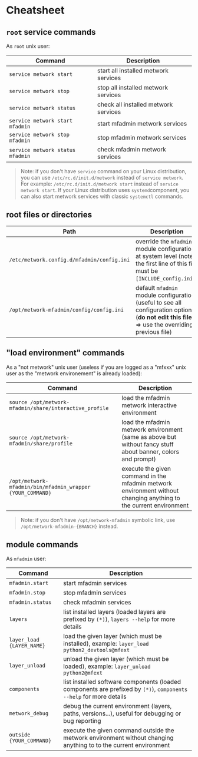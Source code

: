 # Cheatsheet



## `root` service commands

As `root` unix user:

| Command | Description |
| --- | --- |
| `service metwork start` | start all installed metwork services |
| `service metwork stop` | stop all installed metwork services |
| `service metwork status` | check all installed metwork services |
| `service metwork start mfadmin` | start mfadmin metwork services |
| `service metwork stop mfadmin` | stop mfadmin metwork services |
| `service metwork status mfadmin` | check mfadmin metwork services |

> Note: if you don't have `service` command on your Linux distribution, you can use `/etc/rc.d/init.d/metwork` instead of `service metwork`. For example: `/etc/rc.d/init.d/metwork start` instead of `service metwork start`. If your Linux distribution uses `systemd`component, you can also start metwork services with classic `systemctl` commands.



## root files or directories

| Path | Description |
| --- | --- |
| `/etc/metwork.config.d/mfadmin/config.ini` | override the `mfadmin` module configuration at system level (note: the first line of this file must be `[INCLUDE_config.ini]`) |
| `/opt/metwork-mfadmin/config/config.ini` | default `mfadmin` module configuration (useful to see all configuration options) (**do not edit this file** => use the overriding previous file) |


## "load environment" commands

As a "not metwork" unix user (useless if you are logged as a "mfxxx" unix user as the "metwork environement" is already loaded):

| Command | Description |
| --- | --- |
| `source /opt/metwork-mfadmin/share/interactive_profile` | load the mfadmin metwork interactive environment |
| `source /opt/metwork-mfadmin/share/profile` | load the mfadmin metwork environment (same as above but without fancy stuff about banner, colors and prompt) |
| `/opt/metwork-mfadmin/bin/mfadmin_wrapper {YOUR_COMMAND}`| execute the given command in the mfadmin metwork environment without changing anything to the current environment |

> Note: if you don't have `/opt/metwork-mfadmin` symbolic link, use `/opt/metwork-mfadmin-{BRANCH}` instead.

## module commands


As `mfadmin` user:


| Command | Description |
| --- | --- |
| `mfadmin.start` | start mfadmin services |
| `mfadmin.stop` | stop mfadmin services |
| `mfadmin.status` | check mfadmin services |
| `layers` | list installed layers (loaded layers are prefixed by `(*)`), `layers --help` for more details |
| `layer_load {LAYER_NAME}` | load the given layer (which must be installed), example: `layer_load python2_devtools@mfext` |
| `layer_unload` | unload the given layer (which must be loaded), example: `layer_unload python2@mfext` |
| `components` | list installed software components (loaded components are prefixed by `(*)`), `components --help` for more details |
| `metwork_debug` | debug the current environment (layers, paths, versions...), useful for debugging or bug reporting |
| `outside {YOUR_COMMAND}`| execute the given command outside the metwork environment without changing anything to to the current environment |




